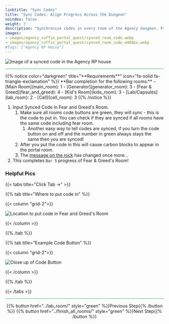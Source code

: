 ```yaml
---
linktitle: "Sync Codes"
title: "Sync Codes: Align Progress Across the Dungeon"
noindex: false
weight: 7
description: "Synchronize codes in every room of the Agency dungeon. Prepare to summon carbon blocks in the Portal Room."
images:
- images/agency_coffin_portal_quest/synced_room_code.webp
- images/agency_coffin_portal_quest/synced_room_code_w400px.webp
#Tags: ["Agency RP House"]
---
```


![Image of a synced code in the Agency RP house](/images/agency_coffin_portal_quest/synced_room_code_w400px.webp)

<hr style="background-color: #28b44c" size=8>
{{% notice color="darkgreen" title="**Requirements**" icon="fa-solid fa-triangle-exclamation"  %}}
**Bar completion for the following rooms:**
- [Main Room](main_room): 1
- [Generator](generator_room): 3
- [Fear & Greed](fear_and_greed): 4
- [Kid's Room](kids_room): 3
- [Lab/Capsules](lab_room): 2
- [Cell](cell_room): 3
{{% /notice %}}

1. Input Synced Code in Fear and Greed's Room.
    1. Make sure all rooms code buttons are green, they will sync - this is the code to put in. You can check if they are synced if all rooms have the same code including fear room.
        1. Another easy way to tell codes are synced, if you turn the code button on and off and the number in green always stays the same then you are synced!
    1. After you put the code in this will cause carbon blocks to appear in the portal room.
    2. The [message on the rock](/casebook/notes/greed/#i-am-king) has changed once more...
1. This completes `Bar 5` progress of Fear & Greed's Room!

### Helpful Pics
{{< tabs title="Click Tab ->" >}}

{{% tab title="Where to put code in" %}}

{{< column "grid-2">}}

![Location to put code in Fear and Greed's Room](/images/agency_coffin_portal_quest/syned_step_place_to_input_code.webp)

{{< /column >}}

{{% /tab %}}

{{% tab title="Example Code Button" %}}

{{< column "grid-2">}}

![Close up of Code Button](/images/agency_coffin_portal_quest/example_of_code_button_turned_on_green_small.webp)

{{< /column >}}

{{% /tab %}}

{{< /tabs >}}

<hr style="background-color: #28b44c" size=8>

<div align="center">{{% button href="../lab_room/" style="green" %}}Previous Step{{% /button %}} {{% button href="../finish_all_rooms/" style="green" %}}Next Step{{% /button %}}</div>